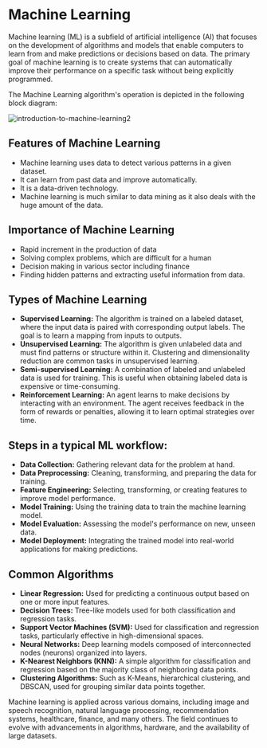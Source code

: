 # Machine Learning
Machine learning (ML) is a subfield of artificial intelligence (AI) that focuses on the development of algorithms and models that enable computers to learn from and make predictions or decisions based on data. The primary goal of machine learning is to create systems that can automatically improve their performance on a specific task without being explicitly programmed.

The Machine Learning algorithm's operation is depicted in the following block diagram:

  ![introduction-to-machine-learning2](https://github.com/anubhav7747/Notes/assets/77168708/9f133825-b22c-4296-8036-4664b1962fe1)


## Features of Machine Learning
- Machine learning uses data to detect various patterns in a given dataset.
- It can learn from past data and improve automatically.
- It is a data-driven technology.
- Machine learning is much similar to data mining as it also deals with the huge amount of the data.


## Importance of Machine Learning 
- Rapid increment in the production of data
- Solving complex problems, which are difficult for a human
- Decision making in various sector including finance
- Finding hidden patterns and extracting useful information from data.


## Types of Machine Learning
- **Supervised Learning:** The algorithm is trained on a labeled dataset, where the input data is paired with corresponding output labels. The goal is to learn a mapping from inputs to outputs.
- **Unsupervised Learning:** The algorithm is given unlabeled data and must find patterns or structure within it. Clustering and dimensionality reduction are common tasks in unsupervised learning.
- **Semi-supervised Learning:** A combination of labeled and unlabeled data is used for training. This is useful when obtaining labeled data is expensive or time-consuming.
- **Reinforcement Learning:** An agent learns to make decisions by interacting with an environment. The agent receives feedback in the form of rewards or penalties, allowing it to learn optimal strategies over time.


## Steps in a typical ML workflow:
- **Data Collection:** Gathering relevant data for the problem at hand.
- **Data Preprocessing:** Cleaning, transforming, and preparing the data for training.
- **Feature Engineering:** Selecting, transforming, or creating features to improve model performance.
- **Model Training:** Using the training data to train the machine learning model.
- **Model Evaluation:** Assessing the model's performance on new, unseen data.
- **Model Deployment:** Integrating the trained model into real-world applications for making predictions.


## Common Algorithms
- **Linear Regression:** Used for predicting a continuous output based on one or more input features.
- **Decision Trees:** Tree-like models used for both classification and regression tasks.
- **Support Vector Machines (SVM):** Used for classification and regression tasks, particularly effective in high-dimensional spaces.
- **Neural Networks:** Deep learning models composed of interconnected nodes (neurons) organized into layers.
- **K-Nearest Neighbors (KNN):** A simple algorithm for classification and regression based on the majority class of neighboring data points.
- **Clustering Algorithms:** Such as K-Means, hierarchical clustering, and DBSCAN, used for grouping similar data points together.

Machine learning is applied across various domains, including image and speech recognition, natural language processing, recommendation systems, healthcare, finance, and many others. The field continues to evolve with advancements in algorithms, hardware, and the availability of large datasets.

